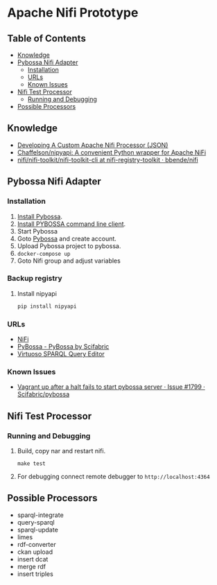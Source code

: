 # Apache Nifi Prototype

## Table of Contents

- [Knowledge](#knowledge)
- [Pybossa Nifi Adapter](#pybossa-nifi-adapter)
  - [Installation](#installation)
  - [URLs](#urls)
  - [Known Issues](#known-issues)
- [Nifi Test Processor](#nifi-test-processor)
  - [Running and Debugging](#running-and-debugging)
- [Possible Processors](#possible-processors)

## Knowledge

- [Developing A Custom Apache Nifi Processor (JSON)](http://www.nifi.rocks/developing-a-custom-apache-nifi-processor-json/)
- [Chaffelson/nipyapi: A convenient Python wrapper for Apache NiFi](https://github.com/Chaffelson/nipyapi)
- [nifi/nifi-toolkit/nifi-toolkit-cli at nifi-registry-toolkit · bbende/nifi](https://github.com/bbende/nifi/tree/nifi-registry-toolkit/nifi-toolkit/nifi-toolkit-cli)

## Pybossa Nifi Adapter

### Installation

1. [Install Pybossa](https://docs.pybossa.com/installation/vagrant/).
2. [Install PYBOSSA command line client](https://github.com/Scifabric/pbs).
3. Start Pybossa
4. Goto [Pybossa](http://localhost:5000/) and create account.
5. Upload Pybossa project to pybossa.
6. `docker-compose up`
7. Goto Nifi group and adjust variables

### Backup registry

1. Install nipyapi
   ```bash
   pip install nipyapi
   ```

### URLs

- [NiFi](http://localhost:9090/nifi/)
- [PyBossa - PyBossa by Scifabric](http://localhost:5000/)
- [Virtuoso SPARQL Query Editor](http://localhost:8890/sparql)

### Known Issues

- [Vagrant up after a halt fails to start pybossa server · Issue #1799 · Scifabric/pybossa](https://github.com/Scifabric/pybossa/issues/1799)

## Nifi Test Processor

### Running and Debugging

1. Build, copy nar and restart nifi.
   ```
   make test
   ```
2. For debugging connect remote debugger to `http://localhost:4364`

## Possible Processors

- sparql-integrate
- query-sparql
- sparql-update
- limes
- rdf-converter
- ckan upload
- insert dcat
- merge rdf
- insert triples
